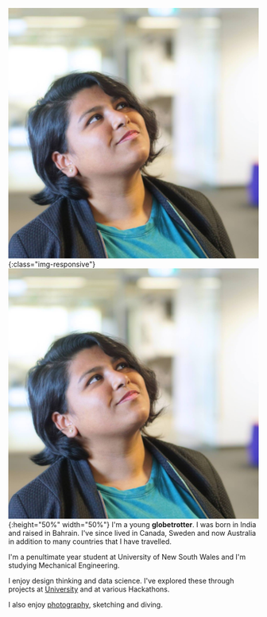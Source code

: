 ![face](https://github.com/ashsahu/ashsahu.github.io/blob/master/upme.jpg){:class="img-responsive"}
![face](https://github.com/ashsahu/ashsahu.github.io/blob/master/upme.jpg){:height="50%" width="50%"}
I'm a young **globetrotter**.
I was born in India and raised in Bahrain. I've since lived in Canada, Sweden and now Australia in addition to many countries that I have travelled.

I'm a penultimate year student at University of New South Wales and I'm studying Mechanical Engineering.

I enjoy design thinking and data science.
I've explored these through projects at [University](https://goo.gl/NUzUTC) and at various Hackathons.

I also enjoy [photography](https://500px.com/aishwaryasahu), sketching and diving.
